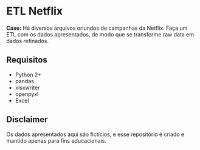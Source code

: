 # ETL Netflix

**Case:** Há diversos arquivos oriundos de campanhas da Netflix. Faça um ETL com os dados apresentados, de modo que se transforme raw data em dados refinados.

## Requisitos

- Python 2+
- pandas
- xlsxwriter
- openpyxl
- Excel

## Disclaimer

Os dados apresentados aqui são fictícios, e esse repositório é criado e mantido apenas para fins educacionais.
